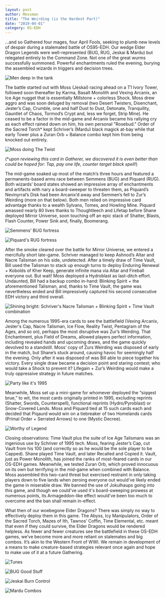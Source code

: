 ```yaml
---
layout: post
author: Mossman
title: "The Weirding (is the Hardest Part)"
date: "2019-04-01"
category: OS-EDH
---
```


...and so Gathered four mages, four April Fools, seeking to plumb new levels of despair during a stalemated battle of OS95-EDH. Our wedge Elder Dragon Legends were well-represented (BUG, RUG, Jeskai & Mardu) but relegated entirely to the Command Zone. Not one of the great wurms successfully summoned. Powerful enchantments ruled the evening, burying the assembled wizards in triggers and decision trees.

![*Men deep in the tank*](/assets/images/2019/04/IMG_0846.jpg)

The battle started out with Moss (Jeskai) racing ahead on a T1 Ivory Tower, followed soon thereafter by Karma, Basalt Monolith and Vexing Arcanix, an Ice Age nugget that is essentially Millstone + colorless Shock. Moss drew aggro and was soon deluged by removal (two Desert Twisters, Disenchant, Jester’s Cap, Crumble, one and half Dust to Dust, Detonate, Tranquility, Gauntlet of Chaos, Tormod’s Crypt and, less we forget, Strip Mine). He ceased to be a factor in the mid-game and Arcanix became his rallying cry as each effect rained down on him, his own personal "Rosebud." Order of the Sacred Torch\* kept Schriver’s (Mardu) black magick at-bay while that early Tower plus a Zuran Orb + Balance combo kept him from being knocked out entirely.

![*Moss doing The Twist*](/assets/images/2019/04/IMG_0847.jpg)

(\*_upon reviewing this card in Gatherer, we discovered it is even better than could be hoped for: Tap, pay one life, counter target black spell!_)

The mid-game soaked up most of the match’s three hours and featured a permanents-based arms race between Semmens (BUG) and Piquard (RUG). Both wizards’ board states showed an impressive array of enchantments and artifacts with nary a board-sweeper to threaten them, as Piquard’s Nevinyrral’s Disk had been Arcanix’d away and Semmen’s fell to Zur’s Weirding (more on that below). Both men relied on impressive card advantage thanks to a wealth Sylvans, Tomes, and Howling Mine. Piquard amassed nearly 80 lives thanks to Thoughtleech and Lifetap before Shane deployed Mirror Universe, soon touching off an epic stack of Shatter, Blasts, Flash Counter, Power Sink and, finally, Boomerang.

![*Semmens' BUG fortress*](/assets/images/2019/04/IMG_0850.jpg)

![*Piquard's RUG fortress*](/assets/images/2019/04/IMG_0848.jpg)

After the smoke cleared over the battle for Mirror Universe, we entered a mercifully short late-game. Schriver managed to keep Ashnod’s Altar and Nacre Talisman on his side, undetected. After a timely draw of Time Vault, Bill used the Talisman to stack up enough turns to deploy Enduring Renewal + Kobolds of Kher Keep, generate infinite mana via Altar and Fireball everyone out. But wait! Moss deployed a Hydroblast as last-ditch effort. Undaunted, Bill had a backup combo in-hand: Blinking Spirit + the aforementioned Talisman, and, thanks to Time Vault, the game was nevertheless ended and Bill impressively captured his second consecutive EDH victory and third overall.

![*Shining bright: Schriver's Nacre Talisman + Blinking Spirit + Time Vault combination*](/assets/images/2019/04/20190401_213233-1.jpg)

Among the numerous 1995-era cards to see the battlefield (Vexing Arcanix, Jester's Cap, Nacre Talisman, Ice Flow, Reality Twist, Pentagram of the Ages, and so on), perhaps the most disruptive was Zur’s Weirding. That Enchantment, plus Field of Dreams, allowed players perfect information, including revealed hands and upcoming draws, and the game quickly devolved to a standstill. Moss’ copy of Zurs Weirding was disposed of early in the match, but Shane’s stuck around, causing havoc for seemingly half the evening. Only after it was disposed of was Bill able to piece together his victory. Every single draw became a decision point and staring contest; who would take a Shock to prevent it? Lifegain + Zur’s Weirding would make a truly oppressive strategy in future matches.

![*Party like it's 1995*](/assets/images/2019/04/IMG-0854.jpg)

Meanwhile, Moss set up a mini-game for whomever deployed the “siqqest brue,” to wit, the most cards originally printed in 1995, excluding reprints (Shatter, Swords, Counterspell), functional reprints (Hydro/Pyroblast) or Snow-Covered Lands. Moss and Piquard tied at 15 such cards each and decided that Piqaurd would win on a tiebreaker of two Homelands cards (Primal Order + Serrated Arrows) to one (Mystic Decree).

![*Worthy of Legend*](/assets/images/2019/04/IMG_0827.jpeg)

Closing observations: Time Vault plus the suite of Ice Age Talismans was an ingenious use by Schriver of 1995 tech. Moss, fearing Jester’s Cap, cut Vault from his 100 (and correctly so as he would be the sole player to be Capped). Shane played Time Vault, and later Recalled and Copied it. Vault, just as Power Monolith, has joined the ranks of most-feared cards in our OS-EDH games. Meanwhile, we tested Zuran Orb, which proved innocuous on its own but terrifying in the mid-game when combined with Balance. Moss assembled this two-card threat but exercised restraint in only taking players down to five lands when zeroing everyone out would've likely ended the game in miserable draw. We banned the use of Jokulhaups going into this game, and though we could've used it's board-sweeping prowess at numerous points, its Armageddon-like effect would've been too much to overcome and the ban shall remain in-effect.

What then of our woebegone Elder Dragons? There was simply no way to effectively deploy them in this game. The Abyss, Icy Manipulators, Order of the Sacred Torch, Mazes of Ith, Tawnos’ Coffin, Time Elemental, etc. meant that even if they could survive, the Elder Dragons would be rendered helpless. As fewer and fewer creatures see the battlefield in these OS-EDH games, we’ve become more and more reliant on stalemates and big combos. It’s akin to the Western Front of WWI. We remain in development of a means to make creature-based strategies relevant once again and hope to make use of it at a future Gathering.

![*Tunes*](/assets/images/2019/04/IMG_0853.jpg)

![*BUG Good Stuff*](/assets/images/2019/04/IMG_2129.jpg)

![*Jeskai Burn Control*](/assets/images/2019/04/IMG_0843.jpeg)

![*Mardu Combos*](/assets/images/2019/04/20190404_072452.jpg)

